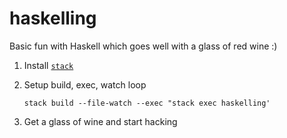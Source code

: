 # haskelling

Basic fun with Haskell which goes well with a glass of red wine :)

1. Install [`stack`](https://docs.haskellstack.org/en/stable/README/)

2. Setup build, exec, watch loop

    `stack build --file-watch --exec "stack exec haskelling'`

3. Get a glass of wine and start hacking

